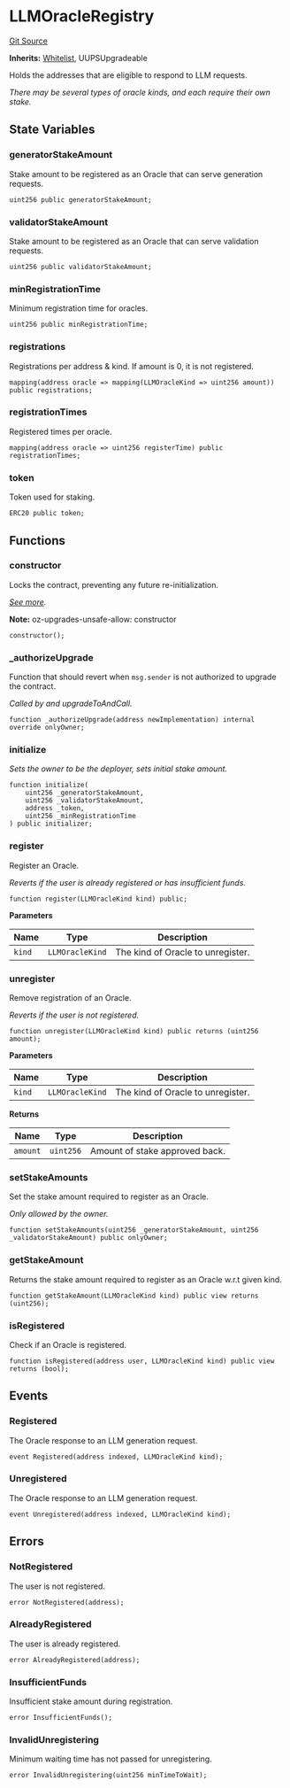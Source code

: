 # LLMOracleRegistry
[Git Source](https://github.com/firstbatchxyz/dria-oracle-contracts/blob/25076f552be543b6671d41de960346e5a3ad8aaf/src/LLMOracleRegistry.sol)

**Inherits:**
[Whitelist](/src/Whitelist.sol/abstract.Whitelist.md), UUPSUpgradeable

Holds the addresses that are eligible to respond to LLM requests.

*There may be several types of oracle kinds, and each require their own stake.*


## State Variables
### generatorStakeAmount
Stake amount to be registered as an Oracle that can serve generation requests.


```solidity
uint256 public generatorStakeAmount;
```


### validatorStakeAmount
Stake amount to be registered as an Oracle that can serve validation requests.


```solidity
uint256 public validatorStakeAmount;
```


### minRegistrationTime
Minimum registration time for oracles.


```solidity
uint256 public minRegistrationTime;
```


### registrations
Registrations per address & kind. If amount is 0, it is not registered.


```solidity
mapping(address oracle => mapping(LLMOracleKind => uint256 amount)) public registrations;
```


### registrationTimes
Registered times per oracle.


```solidity
mapping(address oracle => uint256 registerTime) public registrationTimes;
```


### token
Token used for staking.


```solidity
ERC20 public token;
```


## Functions
### constructor

Locks the contract, preventing any future re-initialization.

*[See more](https://docs.openzeppelin.com/contracts/5.x/api/proxy#Initializable-_disableInitializers--).*

**Note:**
oz-upgrades-unsafe-allow: constructor


```solidity
constructor();
```

### _authorizeUpgrade

Function that should revert when `msg.sender` is not authorized to upgrade the contract.

*Called by and upgradeToAndCall.*


```solidity
function _authorizeUpgrade(address newImplementation) internal override onlyOwner;
```

### initialize

*Sets the owner to be the deployer, sets initial stake amount.*


```solidity
function initialize(
    uint256 _generatorStakeAmount,
    uint256 _validatorStakeAmount,
    address _token,
    uint256 _minRegistrationTime
) public initializer;
```

### register

Register an Oracle.

*Reverts if the user is already registered or has insufficient funds.*


```solidity
function register(LLMOracleKind kind) public;
```
**Parameters**

|Name|Type|Description|
|----|----|-----------|
|`kind`|`LLMOracleKind`|The kind of Oracle to unregister.|


### unregister

Remove registration of an Oracle.

*Reverts if the user is not registered.*


```solidity
function unregister(LLMOracleKind kind) public returns (uint256 amount);
```
**Parameters**

|Name|Type|Description|
|----|----|-----------|
|`kind`|`LLMOracleKind`|The kind of Oracle to unregister.|

**Returns**

|Name|Type|Description|
|----|----|-----------|
|`amount`|`uint256`|Amount of stake approved back.|


### setStakeAmounts

Set the stake amount required to register as an Oracle.

*Only allowed by the owner.*


```solidity
function setStakeAmounts(uint256 _generatorStakeAmount, uint256 _validatorStakeAmount) public onlyOwner;
```

### getStakeAmount

Returns the stake amount required to register as an Oracle w.r.t given kind.


```solidity
function getStakeAmount(LLMOracleKind kind) public view returns (uint256);
```

### isRegistered

Check if an Oracle is registered.


```solidity
function isRegistered(address user, LLMOracleKind kind) public view returns (bool);
```

## Events
### Registered
The Oracle response to an LLM generation request.


```solidity
event Registered(address indexed, LLMOracleKind kind);
```

### Unregistered
The Oracle response to an LLM generation request.


```solidity
event Unregistered(address indexed, LLMOracleKind kind);
```

## Errors
### NotRegistered
The user is not registered.


```solidity
error NotRegistered(address);
```

### AlreadyRegistered
The user is already registered.


```solidity
error AlreadyRegistered(address);
```

### InsufficientFunds
Insufficient stake amount during registration.


```solidity
error InsufficientFunds();
```

### InvalidUnregistering
Minimum waiting time has not passed for unregistering.


```solidity
error InvalidUnregistering(uint256 minTimeToWait);
```

